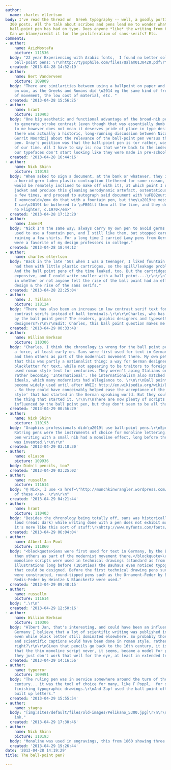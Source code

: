 ```yaml
---
author:
  name: charles ellertson
body: I've read the thread on  Greek typography -- well, a goodly portion of the almost
  300 posts. All the talk about scribes and pens lead me to wonder what effect  the
  ball-point pen has had on type. Does anyone *like* the writing from ball-point pens?
  Can we blame/credit it for the proliferation of sans-serifs? Etc.
comments:
- author:
    name: AzizMostafa
    picture: 111536
  body: "22 year Experiencing with Arabic fonts,  I found no better solution than
    ball-point pens: \r\nhttp://typophile.com/files/Qalam0130420.pdf\r\nhttp://typophile.com/files/Mostafa.pdf\r\n\r\n\r\n\r\n\r\n\r\n\r\n"
  created: '2013-04-28 14:52:19'
- author:
    name: Bert Vanderveen
    picture: 109809
  body: "There are similarities between using a ballpoint on paper and using a stylus
    on wax, as the Greeks and Romans did \u2014 eg the same kind of freestyle possibilities
    of movement, the low cost of material, etc. "
  created: '2013-04-28 15:56:25'
- author:
    name: hrant
    picture: 110403
  body: "One big aesthetic and functional advantage of the broad-nib pen is its ability
    to generate stroke contrast (even though that was essentially dumb luck). Which
    to me however does not mean it deserves pride of place in type design.\r\n\r\nBTW
    there was actually a historic, long-running discussion between Nicolete Gray and
    Gerrit Noordzij about the relevance of the ball-point pen versus the broad-nib
    pen. Gray's position was that the ball-point pen is (or rather, was) the tool
    of our time. All I have to say is: now that we're back to the index finger I hope
    our typefaces don't start looking like they were made in pre-school!\r\n\r\nhhp\r\n"
  created: '2013-04-28 16:44:16'
- author:
    name: Nick Shinn
    picture: 110193
  body: "When asked to sign a document, at the bank or whatever, they invariably provide
    a horrid germ-laden plastic contraption (tethered for some reason, as if anyone
    would be remotely inclined to make off with it), at which point I reach into my
    jacket and produce this gleaming aerodynamic artefact, ostentatiously click it
    a few times, and proceed to autograph said document with \uFB02ourish. Of course,
    I <em>could</em> do that with a fountain pen, but they\u2019re messy and tempremental,
    I can\u2019t be bothered to \uFB01ll them all the time, and they don\u2019t click.\r\n[img:sites/default/files/old-images/3cccd0025c608665623f058ddba2786a_5792.jpg]\r\n<em>Parker
    45 Flighter, c.1970</em>"
  created: '2013-04-28 17:12:20'
- author:
    name: JamesM
  body: "Nick I'm the same way; always carry my own pen to avoid germs. \r\n\r\nI
    used to use a fountain pen, and I still like them, but stopped carrying them after
    ruining a few shirts. For a long time I carried Lamy pens from Germany, which
    were a favorite of my design professors in college."
  created: '2013-04-28 18:44:12'
- author:
    name: charles ellertson
  body: "Back in the late '50s when I was a teenager, I liked fountain pens. They
    had them with little plastic cartridges, so the spill/leakage problem was less.
    And the ball point pens of the time leaked, too. But the cartridges were a little
    expensive, and I could write smaller with a ball point....\r\n\r\nI was more interested
    in whether or not anyone felt the rise of the ball point had an effect on type
    design & the rise of the sans serifs."
  created: '2013-04-28 22:25:04'
- author:
    name: J. Tillman
    picture: 118124
  body: "There has also been an increase in low contrast serif text fonts, with low
    contrast serifs instead of ball terminals.\r\n\r\nCharles, who has been influenced
    by the ball point pens? The readers, graphic designers and typesetters, or font
    designers?\r\n\r\nEdit: Charles, this ball point question makes me think of Capucine:\r\nhttp://www.fontshop.com/fonts/downloads/process_type_foundry/capucine_complete_ot/\r\n\r\n"
  created: '2013-04-29 00:33:48'
- author:
    name: William Berkson
    picture: 110306
  body: "Charles, I think the chronology is wrong for the ball point pen to have been
    a force, at least early on. Sans were first used for text in Germany, by the Bauhaus
    and then others as part of the modernist movement there. My own pet theory is
    that this was partly a nationalist thing: a way for German designers to reject
    blackletter for text, while not appearing to be traitors to foreigners, who had
    used roman style text for centuries. They weren't aping Italians or French, but
    rather becoming 'International'. The internationalism also matched the socialist
    ideals, which many modernists had allegiance to. \r\n\r\nBall point pens didn't
    become widely used until after WWII: http://en.wikipedia.org/wiki/Ballpoint_pen#History
    . So they could have conceivably helped ease the acceptance of the 'international
    style' that had started in the German speaking world. But they couldn't have been
    the thing that started it. \r\n\r\nThere are now plenty of scripts and lettering
    influenced by the ball point pen, but they don't seem to be all that popular."
  created: '2013-04-29 00:56:29'
- author:
    name: Nick Shinn
    picture: 110193
  body: "Graphics professionals didn\u2019t use ball-point pens.\r\nSpeedball and
    Rotring pens were the instruments of choice for monoline lettering.\r\nFountain
    pen writing with a small nib had a monoline effect, long before the ball-point
    was invented.\r\n\r\n"
  created: '2013-04-29 03:10:30'
- author:
    name: eliason
    picture: 109936
  body: Didn't pencils, too?
  created: '2013-04-29 03:25:02'
- author:
    name: russellm
    picture: 111614
  body: "@ Nick, I use <a href=\"http://munchkinwrangler.wordpress.com/2009/03/03/parkers-fabulous-51\">one
    of these </a>. \r\n\r\n"
  created: '2013-04-29 04:21:44'
- author:
    name: hrant
    picture: 110403
  body: "Besides the chronology being totally off, sans was historically about being
    loud (read: dark) while writing done with a pen does not exhibit much weight -
    it's more like this sort of stuff:\r\nhttp://www.myfonts.com/fonts/hanoded/cheat-sheet/\r\n\r\nhhp\r\n"
  created: '2013-04-29 06:04:04'
- author:
    name: Albert Jan Pool
    picture: 111860
  body: "<blockquote>Sans were first used for text in Germany, by the Bauhaus and
    then others as part of the modernist movement there.</blockquote>\r\n\r\nIn Germany,
    monoline scripts were used in technical drawings (standard as from 1919) and scientific
    illustrations long before (1850ties) the Bauhaus even noticed typography as something
    that could be designed. Before the first technical drawing pens such as the Standardgraph
    were constructed, round-tipped pens such as the Ornament-Feder by Brause or the
    Redis-Feder by Heintze & Blanckertz were used."
  created: '2013-04-29 09:48:15'
- author:
    name: russellm
    picture: 111614
  body: ".\r\n"
  created: '2013-04-29 12:50:16'
- author:
    name: William Berkson
    picture: 110306
  body: "Albert Jan, that's interesting, and could have been an influence. Also in
    Germany I believe that a lot of scientific writing was published in roman script,
    even while black letter still dominated elsewhere. So probably those technical
    and scientific captions would have been done in roman style, rather than fraktur,
    right?\r\n\r\nGiven that pencils go back to the 16th century, it is interesting
    that the thin monoline script never, it seems, became a model for printing. Perhaps
    they just don't work that well for the eye, at least in extended text. "
  created: '2013-04-29 14:16:56'
- author:
    name: typerror
    picture: 109491
  body: "The ruling pen was in service somewhere around the turn of the twentieth
    century... it was the tool of choice for many, like F Poppl,  for drawing and
    finishing typographic drawings.\r\nAnd Zapf used the ball point oft times to do
    built up letters."
  created: '2013-04-29 15:55:54'
- author:
    name: stagna
  body: "[img:sites/default/files/old-images/Pelikano_5300.jpg]\r\n\r\nblue or green
    ink."
  created: '2013-04-29 17:30:46'
- author:
    name: Nick Shinn
    picture: 110193
  body: "Monoline was used in engravings, this from 1860 showing three styles:\r\n[img:sites/default/files/old-images/Monoline_1860_3539.jpg]"
  created: '2013-04-29 19:26:44'
date: '2013-04-28 14:19:29'
title: The ball-point pen?

---
```

